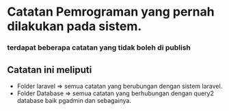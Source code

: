 # Catatan Pemrograman yang pernah dilakukan pada sistem.

### terdapat beberapa catatan yang tidak boleh di publish

## Catatan ini meliputi
* Folder laravel => semua catatan yang berubungan dengan sistem laravel.
* Folder Database => semua catatan yang berhubungan dengan query2 database baik pgadmin dan sebagainya. 
